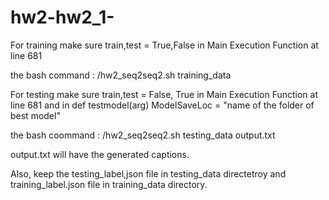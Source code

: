 # hw2-hw2_1-

For training make sure train,test = True,False in Main Execution Function at line 681

the bash command : /hw2_seq2seq2.sh training_data 


For testing make sure train,test = False, True in Main Execution Function at line 681
and  in def testmodel(arg)  ModelSaveLoc = "name of the folder of best model"

the bash coommand : /hw2_seq2seq2.sh testing_data output.txt

output.txt will have the generated captions. 


Also, keep the testing_label,json file in testing_data directetroy and training_label.json file in training_data directory.

